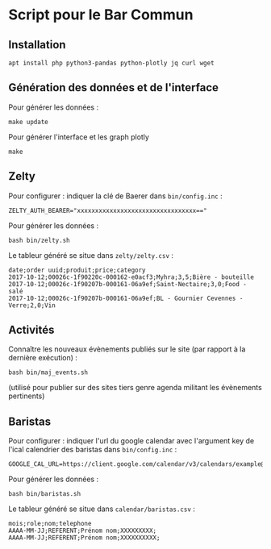 # Script pour le Bar Commun

## Installation

    apt install php python3-pandas python-plotly jq curl wget

## Génération des données et de l'interface

Pour générer les données :

    make update

Pour générer l'interface et les graph plotly

    make

## Zelty

Pour configurer : indiquer la clé de Baerer dans `bin/config.inc` :

    ZELTY_AUTH_BEARER="xxxxxxxxxxxxxxxxxxxxxxxxxxxxxxxxx=="

Pour générer les données :

    bash bin/zelty.sh

Le tableur généré se situe dans `zelty/zelty.csv` :

    date;order uuid;produit;price;category
    2017-10-12;00026c-1f90220c-000162-e0acf3;Myhra;3,5;Bière - bouteille
    2017-10-12;00026c-1f90207b-000161-06a9ef;Saint-Nectaire;3,0;Food - salé
    2017-10-12;00026c-1f90207b-000161-06a9ef;BL - Gournier Cevennes - Verre;2,0;Vin

## Activités

Connaître les nouveaux évènements publiés sur le site (par rapport à la dernière exécution) :

    bash bin/maj_events.sh

(utilisé pour publier sur des sites tiers genre agenda militant les évènements pertinents)

## Baristas

Pour configurer : indiquer l'url du google calendar avec l'argument key de l'ical calendrier des baristas dans `bin/config.inc` :

    GOOGLE_CAL_URL=https://client.google.com/calendar/v3/calendars/example@example.org/events&key=KEY

Pour générer les données :

    bash bin/baristas.sh

Le tableur généré se situe dans `calendar/baristas.csv` :

    mois;role;nom;telephone
    AAAA-MM-JJ;REFERENT;Prénom nom;XXXXXXXXX;
    AAAA-MM-JJ;REFERENT;Prénom nom;XXXXXXXXXX;
